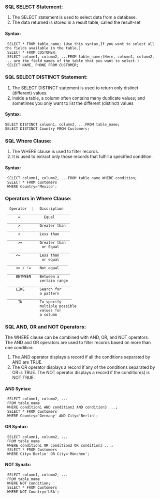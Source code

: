 ### SQL SELECT Statement:
1)  The SELECT statement is used to select data from a database.
2)  The data returned is stored in a result table, called the result-set
#### Syntax:
     SELECT * FROM table_name; (Use this syntax,If you want to select all the fields available in the table.)
     SELECT * FROM CUSTOMER;
     SELECT column1, column2, ...FROM table_name;(Here, column1, column2, ... are the field names of the table that you want to select.)
     SELECT NAME, PHONE FROM CUSTOMER;
### SQL SELECT DISTINCT Statement:
1)   The SELECT DISTINCT statement is used to return only distinct (different) values.
2)   Inside a table, a column often contains many duplicate values; and sometimes you only want to list the different (distinct) values
#### Syntax:
    SELECT DISTINCT column1, column2, ...FROM table_name;
    SELECT DISTINCT Country FROM Customers;
### SQL Where Clause:
1)   The WHERE clause is used to filter records.
2)   It is used to extract only those records that fulfill a specified condition.
#### Syntax:
     SELECT column1, column2, ...FROM table_name WHERE condition;
     SELECT * FROM Customers
     WHERE Country='Mexico';
### Operators in Where Clause:
      Operator  |   Discription  
     _____________________________
          =           Equal      
     _____________________________
          >         Greater than
     _____________________________
          <         Less than   
     _____________________________
          >=        Greater than 
                     or Equal      
      ____________________________              
         <=         Less than   
                     or equal   
     ____________________________              
         <> / !=    Not equal    
     _____________________________   
         BETWEEN    Between a    
                    certain range
     _____________________________              
         LIKE       Search for   
                    a pattern 
     ______________________________            
          IN        To specify   
                    multiple possible 
                    values for 
                    a column
          
 ### SQL AND, OR and NOT Operators: 
 The WHERE clause can be combined with AND, OR, and NOT operators.
 The AND and OR operators are used to filter records based on more than one condition:
 1) The AND operator displays a record if all the conditions separated by AND are TRUE.
 2) The OR operator displays a record if any of the conditions separated by OR is TRUE.
The NOT operator displays a record if the condition(s) is NOT TRUE.
#### AND Syntax:
     SELECT column1, column2, ...
     FROM table_name
     WHERE condition1 AND condition2 AND condition3 ...;
     SELECT * FROM Customers
     WHERE Country='Germany' AND City='Berlin';   
 #### OR Syntax:
     SELECT column1, column2, ...
     FROM table_name
     WHERE condition1 OR condition2 OR condition3 ...;
     SELECT * FROM Customers
     WHERE City='Berlin' OR City='München';
#### NOT Synatx:
     SELECT column1, column2, ...
     FROM table_name
     WHERE NOT condition;
     SELECT * FROM Customers
     WHERE NOT Country='USA';
     
